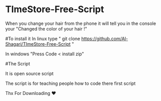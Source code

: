 # TImeStore-Free-Script
When you change your hair from the phone it will tell you in the console your "Changed the color of your hair !"


#To install it
In linux type " git clone https://github.com/Al-Shagari/TImeStore-Free-Script "


In windows "Press Code < install zip" 



#The Script 

It is open source script

The script is for teaching people how to code there first script



Thx For Downloading ❤

